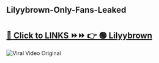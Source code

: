 
 ## Lilyybrown-Only-Fans-Leaked

# <h2><a href="https://clipsfans.com/Lilyybrown&ref=git">🔗 Click to LINKS ⏩⏩ 👉 🟢 Lilyybrown </a></h2>

<a href="https://clipsfans.com/Lilyybrown&ref=git" rel="nofollow" data-target="animated-image.originalLink"><img src="https://i.ibb.co.com/xMMVF88/686577567.gif" alt="Viral Video Original" style="max-width: 100%; display: inline-block;" data-target="animated-image.originalImage"></a>
